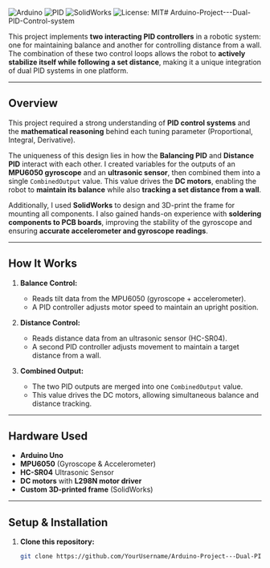 ![Arduino](https://img.shields.io/badge/Arduino-Uno-blue?logo=arduino)
![PID](https://img.shields.io/badge/Control-PID-green)
![SolidWorks](https://img.shields.io/badge/3D%20Design-SolidWorks-orange)
![License: MIT](https://img.shields.io/badge/License-MIT-yellow.svg)# Arduino-Project---Dual-PID-Control-system

This project implements **two interacting PID controllers** in a robotic system: one for maintaining balance and another for controlling distance from a wall. The combination of these two control loops allows the robot to **actively stabilize itself while following a set distance**, making it a unique integration of dual PID systems in one platform.

---

## Overview
This project required a strong understanding of **PID control systems** and the **mathematical reasoning** behind each tuning parameter (Proportional, Integral, Derivative).  

The uniqueness of this design lies in how the **Balancing PID** and **Distance PID** interact with each other. I created variables for the outputs of an **MPU6050 gyroscope** and an **ultrasonic sensor**, then combined them into a single `CombinedOutput` value. This value drives the **DC motors**, enabling the robot to **maintain its balance** while also **tracking a set distance from a wall**.

Additionally, I used **SolidWorks** to design and 3D-print the frame for mounting all components. I also gained hands-on experience with **soldering components to PCB boards**, improving the stability of the gyroscope and ensuring **accurate accelerometer and gyroscope readings**.

---

## How It Works
1. **Balance Control:**  
   - Reads tilt data from the MPU6050 (gyroscope + accelerometer).  
   - A PID controller adjusts motor speed to maintain an upright position.  

2. **Distance Control:**  
   - Reads distance data from an ultrasonic sensor (HC-SR04).  
   - A second PID controller adjusts movement to maintain a target distance from a wall.  

3. **Combined Output:**  
   - The two PID outputs are merged into one `CombinedOutput` value.  
   - This value drives the DC motors, allowing simultaneous balance and distance tracking.

---

## Hardware Used
- **Arduino Uno**
- **MPU6050** (Gyroscope & Accelerometer)
- **HC-SR04** Ultrasonic Sensor
- **DC motors** with **L298N motor driver**
- **Custom 3D-printed frame** (SolidWorks)

---

## Setup & Installation
1. **Clone this repository:**
   ```bash
   git clone https://github.com/YourUsername/Arduino-Project---Dual-PID-Control-system.git
